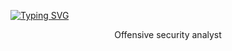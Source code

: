 
<a align="center" href="https://git.io/typing-svg"><img src="https://readme-typing-svg.demolab.com?font=Fira+Code&weight=600&size=24&pause=1000&color=4800A4&center=true&width=435&lines=Hey%2C+I'm+Arlindx" alt="Typing SVG" /></a>
<div align="center">
Offensive security analyst
